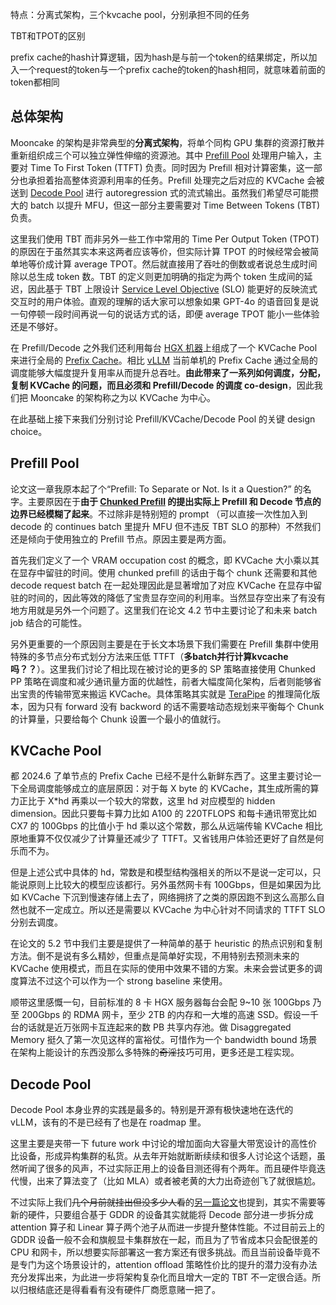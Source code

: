 特点：分离式架构，三个kvcache pool，分别承担不同的任务

TBT和TPOT的区别

prefix cache的hash计算逻辑，因为hash是与前一个token的结果绑定，所以加入一个request的token与一个prefix cache的token的hash相同，就意味着前面的token都相同

## 总体架构

Mooncake 的架构是非常典型的**分离式架构**，将单个同构 GPU 集群的资源打散并重新组织成三个可以独立弹性伸缩的资源池。其中 [Prefill Pool](https://zhida.zhihu.com/search?content_id=244965348&content_type=Article&match_order=1&q=Prefill+Pool&zhida_source=entity) 处理用户输入，主要对 Time To First Token (TTFT) 负责。同时因为 Prefill 相对计算密集，这一部分也承担着抬高整体资源利用率的任务。Prefill 处理完之后对应的 KVCache 会被送到 [Decode Pool](https://zhida.zhihu.com/search?content_id=244965348&content_type=Article&match_order=1&q=Decode+Pool&zhida_source=entity) 进行 autoregression 式的流式输出。虽然我们希望尽可能攒大的 batch 以提升 MFU，但这一部分主要需要对 Time Between Tokens (TBT) 负责。

这里我们使用 TBT 而非另外一些工作中常用的 Time Per Output Token (TPOT) 的原因在于虽然其实本来这两者应该等价，但实际计算 TPOT 的时候经常会被简单地等价成计算 average TPOT。然后就直接用了吞吐的倒数或者说总生成时间除以总生成 token 数。TBT 的定义则更加明确的指定为两个 token 生成间的延迟，因此基于 TBT 上限设计 [Service Level Objective](https://zhida.zhihu.com/search?content_id=244965348&content_type=Article&match_order=1&q=Service+Level+Objective&zhida_source=entity) (SLO) 能更好的反映流式交互时的用户体验。直观的理解的话大家可以想象如果 GPT-4o 的语音回复是说一句停顿一段时间再说一句的说话方式的话，即便 average TPOT 能小一些体验还是不够好。

在 Prefill/Decode 之外我们还利用每台 [HGX 机器](https://zhida.zhihu.com/search?content_id=244965348&content_type=Article&match_order=1&q=HGX+%E6%9C%BA%E5%99%A8&zhida_source=entity)上组成了一个 KVCache Pool 来进行全局的 [Prefix Cache](https://zhida.zhihu.com/search?content_id=244965348&content_type=Article&match_order=1&q=Prefix+Cache&zhida_source=entity)。相比 [vLLM](https://zhida.zhihu.com/search?content_id=244965348&content_type=Article&match_order=1&q=vLLM&zhida_source=entity) 当前单机的 Prefix Cache 通过全局的调度能够大幅度提升复用率从而提升总吞吐。**由此带来了一系列如何调度，分配，复制 KVCache 的问题，而且必须和 Prefill/Decode 的调度 co-design**，因此我们把 Mooncake 的架构称之为以 KVCache 为中心。

  
在此基础上接下来我们分别讨论 Prefill/KVCache/Decode Pool 的关键 design choice。

## Prefill Pool

论文这一章我原本起了个“Prefill: To Separate or Not. Is it a Question?” 的名字。主要原因在于**由于 [Chunked Prefill](https://zhida.zhihu.com/search?content_id=244965348&content_type=Article&match_order=1&q=Chunked+Prefill&zhida_source=entity) 的提出实际上 Prefill 和 Decode 节点的边界已经模糊了起来**。不过除非是特别短的 prompt （可以直接一次性加入到 decode 的 continues batch 里提升 MFU 但不违反 TBT SLO 的那种）不然我们还是倾向于使用独立的 Prefill 节点。原因主要是两方面。

  
首先我们定义了一个 VRAM occupation cost 的概念，即 KVCache 大小乘以其在显存中留驻的时间。使用 chunked prefill 的话由于每个 chunk 还需要和其他 decode request batch 在一起处理因此是显著增加了对应 KVCache 在显存中留驻的时间的，因此等效的降低了宝贵显存空间的利用率。当然显存空出来了有没有地方用就是另外一个问题了。这里我们在论文 4.2 节中主要讨论了和未来 batch job 结合的可能性。

  
另外更重要的一个原因则主要是在于长文本场景下我们需要在 Prefill 集群中使用特殊的多节点分布式划分方法来压低 TTFT（**多batch并行计算kvcache吗？？**）。这里我们讨论了相比现在被讨论的更多的 SP 策略直接使用 Chunked PP 策略在调度和减少通讯量方面的优越性，前者大幅度简化架构，后者则能够省出宝贵的传输带宽来搬运 KVCache。具体策略其实就是 [TeraPipe](https://zhida.zhihu.com/search?content_id=244965348&content_type=Article&match_order=1&q=TeraPipe&zhida_source=entity) 的推理简化版本，因为只有 forward 没有 backword 的话不需要啥动态规划来平衡每个 Chunk 的计算量，只要给每个 Chunk 设置一个最小的值就行。

## KVCache Pool

都 2024.6 了单节点的 Prefix Cache 已经不是什么新鲜东西了。这里主要讨论一下全局调度能够成立的底层原因：对于每 X byte 的 KVCache，其生成所需的算力正比于 X\*hd 再乘以一个较大的常数，这里 hd 对应模型的 hidden dimension。因此只要每卡算力比如 A100 的 220TFLOPS 和每卡通讯带宽比如 CX7 的 100Gbps 的比值小于 hd 乘以这个常数，那么从远端传输 KVCache 相比原地重算不仅仅减少了计算量还减少了 TTFT。又省钱用户体验还更好了自然是何乐而不为。

  
但是上述公式中具体的 hd，常数是和模型结构强相关的所以不是说一定可以，只能说原则上比较大的模型应该都行。另外虽然网卡有 100Gbps，但是如果因为比如 KVCache 下沉到慢速存储上去了，网络拥挤了之类的原因跑不到这么高那么自然也就不一定成立。所以还是需要以 KVCache 为中心针对不同请求的 TTFT SLO 分别去调度。  

在论文的 5.2 节中我们主要是提供了一种简单的基于 heuristic 的热点识别和复制方法。倒不是说有多么精妙，但重点是简单好实现，不用特别去预测未来的 KVCache 使用模式，而且在实际的使用中效果不错的方案。未来会尝试更多的调度算法不过这个可以作为一个 strong baseline 来使用。

  
顺带这里感慨一句，目前标准的 8 卡 HGX 服务器每台会配 9~10 张 100Gbps 乃至 200Gbps 的 RDMA 网卡，至少 2TB 的内存和一大堆的高速 SSD。假设一千台的话就是近万张网卡互连起来的数 PB 共享内存池。做 Disaggregated Memory 挺久了第一次见这样的富裕仗。可惜作为一个 bandwidth bound 场景在架构上能设计的东西没那么多特殊的<del/>奇淫</del>技巧可用，更多还是工程实现。

## Decode Pool

Decode Pool 本身业界的实践是最多的。特别是开源有极快速地在迭代的 vLLM，该有的不是已经有了也是在 roadmap 里。

这里主要是夹带一下 future work 中讨论的增加面向大容量大带宽设计的高性价比设备，形成异构集群的私货。从去年开始就断断续续和很多人讨论这个话题，虽然听闻了很多的风声，不过实际正用上的设备目测还得有个两年。而且硬件毕竟迭代慢，出来了算法变了（比如 MLA）或者被老黄的大力出奇迹创飞了就很尴尬。

  
不过实际上我们<del/>几个月前就挂出但没多少人看</del>的[另一篇论文](https://link.zhihu.com/?target=https%3A//arxiv.org/abs/2405.01814)也提到，其实不需要等新的硬件，只要组合基于 GDDR 的设备其实就能将 Decode 部分进一步拆分成 attention 算子和 Linear 算子两个池子从而进一步提升整体性能。不过目前云上的 GDDR 设备一般不会和旗舰显卡集群放在一起，而且为了节省成本只会配很差的 CPU 和网卡，所以想要实际部署这一套方案还有很多挑战。而且当前设备毕竟不是专门为这个场景设计的，attention offload 策略性价比的提升的潜力没有办法充分发挥出来，为此进一步将架构复杂化而且增大一定的 TBT 不一定很合适。所以归根结底还是得看看有没有硬件厂商愿意赌一把了。